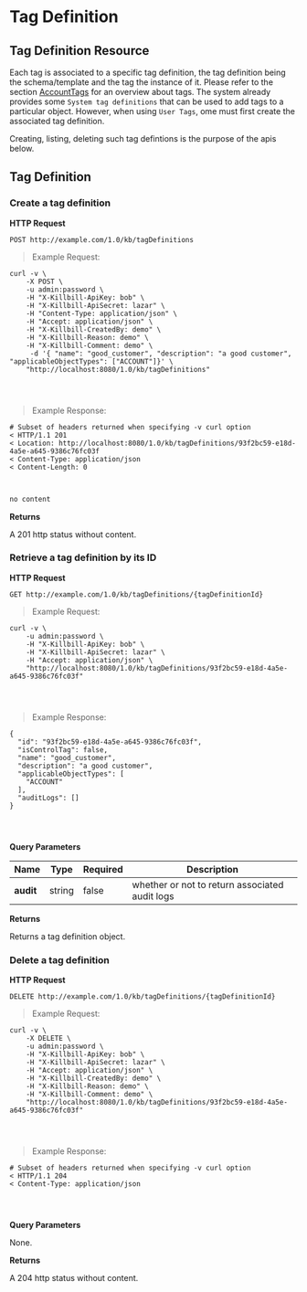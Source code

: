 # Tag Definition

## Tag Definition Resource


Each tag is associated to a specific tag definition, the tag definition being the schema/template and the tag the instance of it. Please refer to the section [AccountTags](https://killbill.github.io/slate/#account-tags) for an overview about tags. The system already provides some `System tag definitions` that can be used to add tags to a particular object. However, when using `User Tags`, ome must first create the associated tag definition.

Creating, listing, deleting such tag defintions is the purpose of the apis below.



## Tag Definition

### Create a tag definition

**HTTP Request** 

`POST http://example.com/1.0/kb/tagDefinitions`

> Example Request:

```shell
curl -v \
    -X POST \
    -u admin:password \
    -H "X-Killbill-ApiKey: bob" \
    -H "X-Killbill-ApiSecret: lazar" \
    -H "Content-Type: application/json" \
    -H "Accept: application/json" \
    -H "X-Killbill-CreatedBy: demo" \
    -H "X-Killbill-Reason: demo" \
    -H "X-Killbill-Comment: demo" \
     -d '{ "name": "good_customer", "description": "a good customer", "applicableObjectTypes": ["ACCOUNT"]}' \
    "http://localhost:8080/1.0/kb/tagDefinitions"
```



```java
```

```ruby
```

```python

```

> Example Response:

```shell
# Subset of headers returned when specifying -v curl option
< HTTP/1.1 201 
< Location: http://localhost:8080/1.0/kb/tagDefinitions/93f2bc59-e18d-4a5e-a645-9386c76fc03f
< Content-Type: application/json
< Content-Length: 0
```
```java
```
```ruby
```
```python
no content
```

**Returns**

A 201 http status without content.

### Retrieve a tag definition by its ID

**HTTP Request** 

`GET http://example.com/1.0/kb/tagDefinitions/{tagDefinitionId}`

> Example Request:

```shell
curl -v \
    -u admin:password \
    -H "X-Killbill-ApiKey: bob" \
    -H "X-Killbill-ApiSecret: lazar" \
    -H "Accept: application/json" \
    "http://localhost:8080/1.0/kb/tagDefinitions/93f2bc59-e18d-4a5e-a645-9386c76fc03f"
```

```java
```

```ruby
```

```python
```

> Example Response:

```shell
{
  "id": "93f2bc59-e18d-4a5e-a645-9386c76fc03f",
  "isControlTag": false,
  "name": "good_customer",
  "description": "a good customer",
  "applicableObjectTypes": [
    "ACCOUNT"
  ],
  "auditLogs": []
}
```
```java
```
```ruby
```
```python
```

**Query Parameters**

| Name | Type | Required | Description |
| ---- | -----| -------- | ----------- |
| **audit** | string | false | whether or not to return associated audit logs |

**Returns**

Returns a tag definition object.


### Delete a tag definition

**HTTP Request** 

`DELETE http://example.com/1.0/kb/tagDefinitions/{tagDefinitionId}`

> Example Request:

```shell
curl -v \
    -X DELETE \
    -u admin:password \
    -H "X-Killbill-ApiKey: bob" \
    -H "X-Killbill-ApiSecret: lazar" \
    -H "Accept: application/json" \
    -H "X-Killbill-CreatedBy: demo" \
    -H "X-Killbill-Reason: demo" \
    -H "X-Killbill-Comment: demo" \
    "http://localhost:8080/1.0/kb/tagDefinitions/93f2bc59-e18d-4a5e-a645-9386c76fc03f"
```

```java
```

```ruby
```

```python
```

> Example Response:

```shell
# Subset of headers returned when specifying -v curl option
< HTTP/1.1 204 
< Content-Type: application/json

```
```java
```
```ruby
```
```python
```

**Query Parameters**

None.

**Returns**

A 204 http status without content.